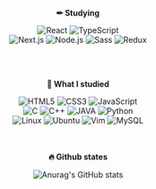 
<!--
Here are some ideas to get you started:

- 🔭 I’m currently working on ...
- 🌱 I’m currently learning ...
- 👯 I’m looking to collaborate on ...
- 🤔 I’m looking for help with ...
- 💬 Ask me about ...
- 📫 How to reach me: ...
- 😄 Pronouns: ...
- ⚡ Fun fact: ...
-->
<div align=center>

<!--
<b>🌱 Skill </b>

![HTML5](https://img.shields.io/badge/-HTML5-F05032?style=flat&logo=HTML5&logoColor=white)
![CSS3](https://img.shields.io/badge/CSS3-1572B6?style=flat&logo=CSS3&logoColor=white)
![JavaScript](https://img.shields.io/badge/JavaScript-F7DF1E?style=flat&logo=JavaScript&logoColor=white)
![React](https://img.shields.io/badge/React-61DAFB?style=flat&logo=React&logoColor=white)
![Node.js](https://img.shields.io/badge/Node.js-339933?style=flat&logo=Node.js&logoColor=white)
<br>
![TypeScript](https://img.shields.io/badge/TypeScript-3178C6?style=flat&logo=TypeScript&logoColor=white)
![Next.js](https://img.shields.io/badge/Next.js-000000?style=flat&logo=Next.js&logoColor=white)
![Python](https://img.shields.io/badge/Python-3776AB?style=flat&logo=Python&logoColor=F7DF1E)
![C++](https://img.shields.io/badge/C++-00599C?style=flat&logo=cplusplus&logoColor=white)

<br><br>
-->

<b>✏ Studying </b>

![React](https://img.shields.io/badge/React-61DAFB?style=flat&logo=React&logoColor=white)
![TypeScript](https://img.shields.io/badge/TypeScript-3178C6?style=flat&logo=TypeScript&logoColor=white)
<br>
![Next.js](https://img.shields.io/badge/Next.js-000000?style=flat&logo=Next.js&logoColor=white)
![Node.js](https://img.shields.io/badge/Node.js-339933?style=flat&logo=Node.js&logoColor=white)
![Sass](https://img.shields.io/badge/Sass-CC6699?style=flat&logo=Sass&logoColor=white)
![Redux](https://img.shields.io/badge/Redux-764ABC?style=flat&logo=Redux&logoColor=white)

<br><br>

<b>📝 What I studied </b>

![HTML5](https://img.shields.io/badge/-HTML5-F05032?style=flat&logo=HTML5&logoColor=white)
![CSS3](https://img.shields.io/badge/CSS3-1572B6?style=flat&logo=CSS3&logoColor=white)
![JavaScript](https://img.shields.io/badge/JavaScript-F7DF1E?style=flat&logo=JavaScript&logoColor=white)
<br>
![C](https://img.shields.io/badge/C-A8B9CC?style=flat&logo=c&logoColor=white)
![C++](https://img.shields.io/badge/C++-00599C?style=flat&logo=cplusplus&logoColor=white)
![JAVA](https://img.shields.io/badge/java-007396?style=flat&logo=CoffeeScript&logoColor=white)
![Python](https://img.shields.io/badge/Python-3776AB?style=flat&logo=Python&logoColor=F7DF1E)
<br>
![Linux](https://img.shields.io/badge/linux-FCC624?style=flat&logo=Linux&logoColor=navy)
![Ubuntu](https://img.shields.io/badge/Ubuntu-E95420?style=flat&logo=Ubuntu&logoColor=white)
![Vim](https://img.shields.io/badge/Vim-019733?style=flat&logo=Vim&logoColor=white)
![MySQL](https://img.shields.io/badge/MySQL-4479A1?style=flat&logo=MySQL&logoColor=white)


<br><br>
<b>🔥 Github states </b>

![Anurag's GitHub stats](https://github-readme-stats.vercel.app/api?username=leedahye2001&show_icons=true&theme=tokyonight)
</div>
